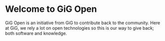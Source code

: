 # Welcome to GiG Open

GiG Open is an initiative from GiG to contribute back to the community. Here at GiG, we rely a lot on open technologies so this is our way to give back; both software and knowledge.
